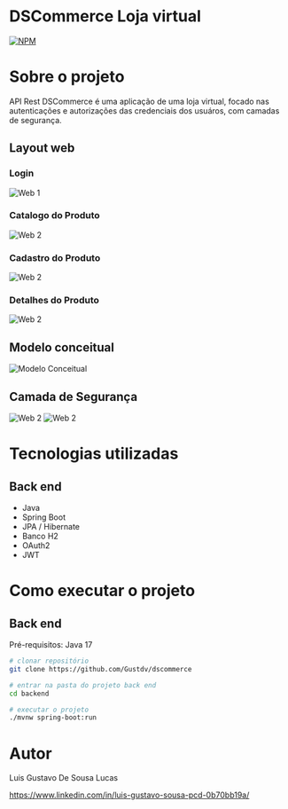 # DSCommerce Loja virtual
[![NPM](https://img.shields.io/npm/l/react)](https://github.com/Gustdv/dscommerce/blob/main/LICENSE) 

# Sobre o projeto

API Rest DSCommerce é uma aplicação de uma loja virtual, focado nas autenticações e autorizações das credenciais dos usuáros, com camadas de segurança. 


## Layout web
### Login
![Web 1](https://github.com/Gustdv/assets/blob/main/assets/login.png)

### Catalogo do Produto
![Web 2](https://github.com/Gustdv/assets/blob/main/assets/cataloDoProduto.png)
### Cadastro do Produto
![Web 2](https://github.com/Gustdv/assets/blob/main/assets/cadastroDeProdutos.png)
### Detalhes do Produto
![Web 2](https://github.com/Gustdv/assets/blob/main/assets/detalhesDoProduto.png)

## Modelo conceitual
![Modelo Conceitual](https://github.com/Gustdv/assets/blob/main/assets/modelo.png)

## Camada de Segurança 
![Web 2](https://github.com/Gustdv/assets/blob/main/assets/credenciais.png)
![Web 2](https://github.com/Gustdv/assets/blob/main/assets/oauth2.png)



# Tecnologias utilizadas
## Back end
- Java
- Spring Boot
- JPA / Hibernate
- Banco H2
- OAuth2
- JWT
  
# Como executar o projeto

## Back end
Pré-requisitos: Java 17

```bash
# clonar repositório
git clone https://github.com/Gustdv/dscommerce

# entrar na pasta do projeto back end
cd backend

# executar o projeto
./mvnw spring-boot:run
```

# Autor

Luis Gustavo De Sousa Lucas

https://www.linkedin.com/in/luis-gustavo-sousa-pcd-0b70bb19a/
